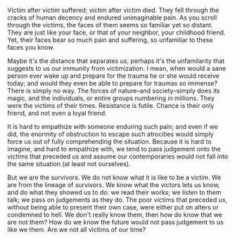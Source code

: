 Victim after victim suffered; victim after victim died. They fell through the cracks of human decency and endured unimaginable pain. As you scroll through the victims, the faces of them seems so familiar yet so distant. They are just like your face, or that of your neighbor, your childhood friend. Yet, their faces bear so much pain and suffering, so unfamiliar to these faces you know.

Maybe it's the distance that separates us; perhaps it's the unfamilarity that suggests to us our immunity from victimization. I mean, when would a sane person ever wake up and prepare for the trauma he or she would receive today; and would they even be able to prepare for traumas so immense? There is simply no way. The forces of nature–and society–simply does its magic, and the individuals, or entire groups numbering in millions. They were the victims of their times. Resistance is futile. Chance is their only friend, and not even a loyal friend.

It is hard to empathize with someone enduring such pain; and even if we did, the enormity of obstruction to escape such atrocities would simply force us out of fully comprehending the situation. Because it is hard to imagine, and hard to empathize with, we tend to pass judgement onto the victims that preceded us and assume our contemporaries would not fall into the same situation (at least not ourselves).

But we are the survivors. We do not know what it is like to be a victim. We are from the lineage of survivors. We know what the victors lets us know, and do what they showed us to do: we read their works; we listen to them talk; we pass on judgements as they do. The poor victims that preceded us, without being able to present their own case, were either put on alters or condemned to hell. We don't really know them, then how do know that we are not them? How do we know the future would not pass judgement to us like we them. Are we not all victims of our time?